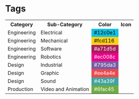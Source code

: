 # Tags

<table>
    <tr>
        <th>Category</th>
        <th>Sub-Category</th>
        <th>Color</th>
        <th>Icon</th>
    </tr>
    <tr>
        <td>Engineering</td>
        <td>Electrical</td>
        <td style="background:#12c0e1;color:black">#12c0e1</td>
        <td></td>
    </tr>
    <tr>
        <td>Engineering</td>
        <td>Mechanical</td>
        <td style="background:#fcd116;color:black">#fcd116</td>
        <td></td>
    </tr>
    <tr>
        <td>Engineering</td>
        <td>Software</td>
        <td style="background:#a71d5d;color:white">#a71d5d</td>
        <td></td>
    </tr>
    <tr>
        <td>Engineering</td>
        <td>Robotics</td>
        <td style="background:#ec008c;color:white">#ec008c</td>
        <td></td>
    </tr>
    <tr>
        <td>Design</td>
        <td>Industrial</td>
        <td style="background:#795da3;color:white">#795da3</td>
        <td></td>
    </tr>
    <tr>
        <td>Design</td>
        <td>Graphic</td>
        <td style="background:#ee4a4e;color:white">#ee4a4e</td>
        <td></td>
    </tr>
    <tr>
        <td>Design</td>
        <td>Sound</td>
        <td style="background:#43a39f;color:white">#43a39f</td>
        <td></td>
    </tr>
    <tr>
        <td>Production</td>
        <td>Video and Animation</td>
        <td style="background:#6fac45;color:white">#6fac45</td>
        <td></td>
    </tr>
</table>
